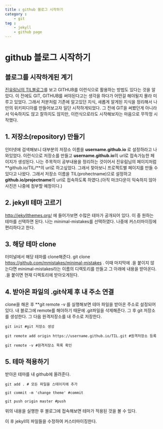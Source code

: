 ```yaml
---
title : github 블로그 시작하기
category :
    - git
tag :
    - jekyll
    - github page
---
```

# github 블로그 시작하기

## 블로그를 시작하게된 계기

 [진유림님의 TIL블로그](http://milooy.github.io/TIL/)를 보고 GITHUB를 이런식으로 활용하는 방법도 있다는 것을 알았다. 이 전에도 GIT, GITHUB를 써야된다고는 생각을 하다가 어떤걸 해야될지 몰라 미루고 있었다. 그래서 저분처럼 기존에 알고있던 지식, 새롭게 알게된 지식을 정리해서 나만의 위키피디아를 만들어보고자 일단 시작하게되었다. 그 전에 GIT을 써봤던게 아니라서 익숙하지도 않고 잘하지도 않지만, 이런식으로라도 시작해보자는 마음으로 무작정 시작했다.

## 1. 저장소(repository) 만들기

 인터넷에 검색해보니 대부분의 저장소 이름을 **username.github.io** 로 설정하라고 나와있었다. 이런식으로 저장소를 만들고 **username.github.io**의 url로 접속가능한 페이지가 생성된다. 나는 주목적이 공부내용을 정리하는 것이어서 진유림님의 페이지처럼 **github.io/TIL/**의 url로 하고싶었다. 그래서 찾아보니 프로젝트별 페이지를 만들 수 있다고 나왔다. 그래서 저장소 이름을 TIL(prohectname)으로 설정하고 **github.io/projectname**의 url로 접속하도록 하였다.(아직 마크다운이 익숙하지 않아 사진은 나중에 첨부할 예정이다.)


## 2. jekyll 테마 고르기
 http://jekyllthemes.org/ 에 들어가보면 수많은 테마가 공개되어 있다. 이 중 원하는 테마를 선택하면 된다. 나는 minimal-mistakes를 선택하였다. 나중에 커스터마이징에 편리하다고 한다.

## 3. 해당 테마 clone
 터미널에서 해당 테마를 clone해준다.
    git clone https://github.com/mmistakes/minimal-mistakes .
 이때 마지막에 .을 붙이지 않는다면 minimal-mistakes라는 이름의 디렉토리를 만들고 그 아래에 내용을 받아온다. .을 붙이면 현재 디렉토리에 받아오게된다.

## 4. 받아온 파일의 .git삭제 후 내 주소 연결
 clone을 해온 후 **git remote -v 를 실행해보면 테마 파일을 받아온 주소로 설정되어있다. 내 블로그에 remote를 해야하기 때문에 .git파일을 삭제해준다. 그 후 git 저장소를 생성한다. 그 다음 원격저장소를 내 주소로 저장한다.

    git init #git 저장소 생성
    
    git remote add origin https://username.github.io/TIL.git #원격저장소 등록

    git remote -v #원격저장소 목록 확인
 

## 5. 테마 적용하기
 받아온 테마를 내 github에 올려준다.  

    git add . # 모든 파일을 스테이지에 추가

    git commit -m 'change theme' #commit
    
    git push origin master #push

 위의 내용을 실행한 후 블로그에 접속해보면 테마가 적용된 것을 볼 수 있다.

이 후 jekyll의 파일들을 수정하여 커스터마이징한다.
